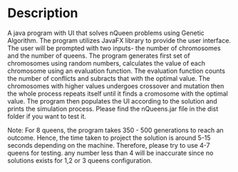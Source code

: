 # Description
 A java program with UI that solves nQueen problems using Genetic Algorithm. The program utilizes JavaFX library to provide the user interface. The user will be prompted with two inputs- the number of chromosomes and the number of queens. The program generates first set of chromosomes using random numbers, calculates the value of each chromosome using an evaluation function. The evaluation function counts the number of conflicts and subracts that with the optimal value. The chromosomes with higher values undergoes crossover and mutation then the whole process repeats itself until it finds a cromosome with the optimal value. The program then populates the UI according to the solution and prints the simulation process.
 Please find the nQueens.jar file in the dist folder if you want to test it.
 
 Note: For 8 queens, the program takes 350 - 500 generations to reach an outcome. Hence, the time taken to project the solution is around 5-15 seconds depending on the machine. Therefore, please try to use 4-7 queens for testing. any number less than 4 will be inaccurate since no solutions exists for 1,2 or 3 queens configuration.
